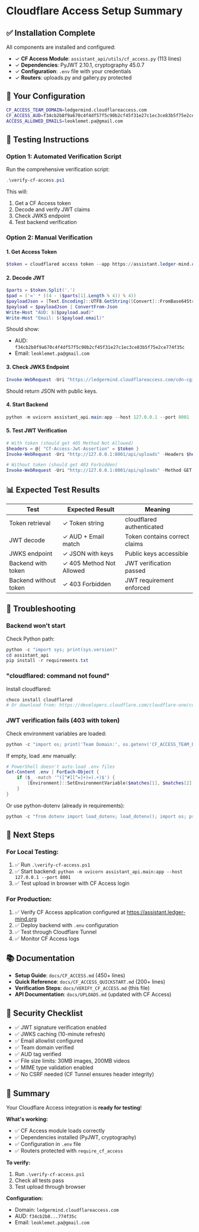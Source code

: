 # Cloudflare Access Setup Summary

## ✅ Installation Complete

All components are installed and configured:

- ✓ **CF Access Module**: `assistant_api/utils/cf_access.py` (113 lines)
- ✓ **Dependencies**: PyJWT 2.10.1, cryptography 45.0.7
- ✓ **Configuration**: `.env` file with your credentials
- ✓ **Routers**: uploads.py and gallery.py protected

## 🔧 Your Configuration

```bash
CF_ACCESS_TEAM_DOMAIN=ledgermind.cloudflareaccess.com
CF_ACCESS_AUD=f34cb2b8f9a670c4f4df57f5c90b2cf45f31e27c1ec3ce83b5f75e2ce774f35c
ACCESS_ALLOWED_EMAILS=leoklemet.pa@gmail.com
```

## 🧪 Testing Instructions

### Option 1: Automated Verification Script

Run the comprehensive verification script:

```powershell
.\verify-cf-access.ps1
```

This will:
1. Get a CF Access token
2. Decode and verify JWT claims
3. Check JWKS endpoint
4. Test backend verification

### Option 2: Manual Verification

#### 1. Get Access Token
```powershell
$token = cloudflared access token --app https://assistant.ledger-mind.org/api/uploads
```

#### 2. Decode JWT
```powershell
$parts = $token.Split('.')
$pad = ('=' * ((4 - ($parts[1].Length % 4)) % 4))
$payloadJson = [Text.Encoding]::UTF8.GetString([Convert]::FromBase64String($parts[1] + $pad))
$payload = $payloadJson | ConvertFrom-Json
Write-Host "AUD: $($payload.aud)"
Write-Host "Email: $($payload.email)"
```

Should show:
- AUD: `f34cb2b8f9a670c4f4df57f5c90b2cf45f31e27c1ec3ce83b5f75e2ce774f35c`
- Email: `leoklemet.pa@gmail.com`

#### 3. Check JWKS Endpoint
```powershell
Invoke-WebRequest -Uri "https://ledgermind.cloudflareaccess.com/cdn-cgi/access/certs" | Select-Object -ExpandProperty Content
```

Should return JSON with public keys.

#### 4. Start Backend
```powershell
python -m uvicorn assistant_api.main:app --host 127.0.0.1 --port 8001
```

#### 5. Test JWT Verification
```powershell
# With token (should get 405 Method Not Allowed)
$headers = @{ "Cf-Access-Jwt-Assertion" = $token }
Invoke-WebRequest -Uri "http://127.0.0.1:8001/api/uploads" -Headers $headers -Method GET

# Without token (should get 403 Forbidden)
Invoke-WebRequest -Uri "http://127.0.0.1:8001/api/uploads" -Method GET
```

## 📊 Expected Test Results

| Test | Expected Result | Meaning |
|------|-----------------|---------|
| Token retrieval | ✓ Token string | cloudflared authenticated |
| JWT decode | ✓ AUD + Email match | Token contains correct claims |
| JWKS endpoint | ✓ JSON with keys | Public keys accessible |
| Backend with token | ✓ 405 Method Not Allowed | JWT verification passed |
| Backend without token | ✓ 403 Forbidden | JWT requirement enforced |

## 🚨 Troubleshooting

### Backend won't start
Check Python path:
```powershell
python -c "import sys; print(sys.version)"
cd assistant_api
pip install -r requirements.txt
```

### "cloudflared: command not found"
Install cloudflared:
```powershell
choco install cloudflared
# Or download from: https://developers.cloudflare.com/cloudflare-one/connections/connect-apps/install-and-setup/installation/
```

### JWT verification fails (403 with token)
Check environment variables are loaded:
```powershell
python -c "import os; print('Team Domain:', os.getenv('CF_ACCESS_TEAM_DOMAIN')); print('AUD:', os.getenv('CF_ACCESS_AUD'))"
```

If empty, load .env manually:
```powershell
# PowerShell doesn't auto-load .env files
Get-Content .env | ForEach-Object {
    if ($_ -match '^([^#][^=]+)=(.+)$') {
        [Environment]::SetEnvironmentVariable($matches[1], $matches[2], "Process")
    }
}
```

Or use python-dotenv (already in requirements):
```powershell
python -c "from dotenv import load_dotenv; load_dotenv(); import os; print('Loaded:', os.getenv('CF_ACCESS_TEAM_DOMAIN'))"
```

## 🚀 Next Steps

### For Local Testing:
1. ✅ Run `.\verify-cf-access.ps1`
2. ✅ Start backend: `python -m uvicorn assistant_api.main:app --host 127.0.0.1 --port 8001`
3. ✅ Test upload in browser with CF Access login

### For Production:
1. ✅ Verify CF Access application configured at https://assistant.ledger-mind.org
2. ✅ Deploy backend with `.env` configuration
3. ✅ Test through Cloudflare Tunnel
4. ✅ Monitor CF Access logs

## 📚 Documentation

- **Setup Guide**: `docs/CF_ACCESS.md` (450+ lines)
- **Quick Reference**: `docs/CF_ACCESS_QUICKSTART.md` (200+ lines)
- **Verification Steps**: `docs/VERIFY_CF_ACCESS.md` (this file)
- **API Documentation**: `docs/UPLOADS.md` (updated with CF Access)

## 🔐 Security Checklist

- ✅ JWT signature verification enabled
- ✅ JWKS caching (10-minute refresh)
- ✅ Email allowlist configured
- ✅ Team domain verified
- ✅ AUD tag verified
- ✅ File size limits: 30MB images, 200MB videos
- ✅ MIME type validation enabled
- ✅ No CSRF needed (CF Tunnel ensures header integrity)

## 📝 Summary

Your Cloudflare Access integration is **ready for testing**!

**What's working:**
- ✅ CF Access module loads correctly
- ✅ Dependencies installed (PyJWT, cryptography)
- ✅ Configuration in `.env` file
- ✅ Routers protected with `require_cf_access`

**To verify:**
1. Run `.\verify-cf-access.ps1`
2. Check all tests pass
3. Test upload through browser

**Configuration:**
- Domain: `ledgermind.cloudflareaccess.com`
- AUD: `f34cb2b8...774f35c`
- Email: `leoklemet.pa@gmail.com`
